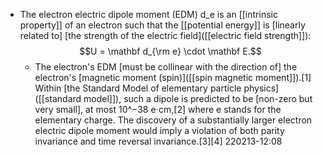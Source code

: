 - The electron electric dipole moment (EDM) d_e is an [[intrinsic property]] of an electron such that the [[potential energy]] is [linearly related to] [the strength of the electric field]([[electric field strength]]): $$U = \mathbf d_{\rm e} \cdot \mathbf E.$$
    - The electron's EDM [must be collinear with the direction of] the electron's [magnetic moment (spin)]([[spin magnetic moment]]).[1] Within [the Standard Model of elementary particle physics]([[standard model]]), such a dipole is predicted to be [non-zero but very small], at most 10^−38 e⋅cm,[2] where e stands for the elementary charge. The discovery of a substantially larger electron electric dipole moment would imply a violation of both parity invariance and time reversal invariance.[3][4]
220213-12:08
